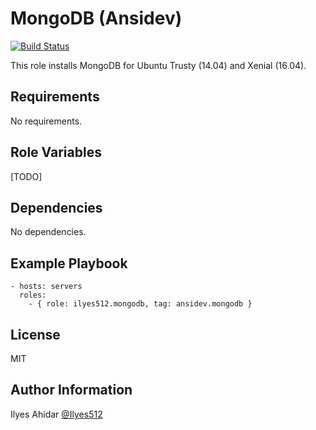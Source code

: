 MongoDB (Ansidev)
=========
[![Build Status](https://travis-ci.org/Ilyes512/ansible-role-mongodb.svg)](https://travis-ci.org/Ilyes512/ansible-role-mongodb)

This role installs MongoDB for Ubuntu Trusty (14.04) and Xenial (16.04).

Requirements
------------

No requirements.

Role Variables
--------------

[TODO]

Dependencies
------------

No dependencies.

Example Playbook
----------------
```
- hosts: servers
  roles:
    - { role: ilyes512.mongodb, tag: ansidev.mongodb }
```

License
-------

MIT

Author Information
------------------

Ilyes Ahidar [@Ilyes512](https://twitter.com/ilyes512)
